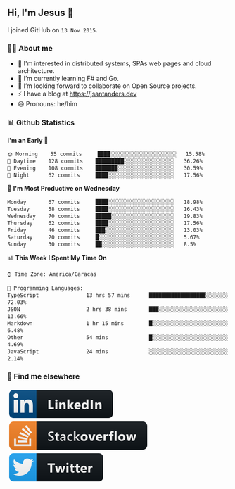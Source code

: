 ## Hi, I'm Jesus 👋

I joined GitHub on `13 Nov 2015`.

<!-- Talking about you -->

### 👨‍💻 About me

- 👦 I'm interested in distributed systems, SPAs web pages and cloud architecture.
- 🌱 I’m currently learning F# and Go.
- 👯 I’m looking forward to collaborate on Open Source projects.
- ⚡️ I have a blog at <https://jsantanders.dev>
- 😄 Pronouns: he/him

### 📊 Github Statistics

<!--START_SECTION:waka-->
**I'm an Early 🐤** 

```text
🌞 Morning    55 commits     ████░░░░░░░░░░░░░░░░░░░░░   15.58% 
🌆 Daytime    128 commits    █████████░░░░░░░░░░░░░░░░   36.26% 
🌃 Evening    108 commits    ███████░░░░░░░░░░░░░░░░░░   30.59% 
🌙 Night      62 commits     ████░░░░░░░░░░░░░░░░░░░░░   17.56%

```
📅 **I'm Most Productive on Wednesday** 

```text
Monday       67 commits     ████░░░░░░░░░░░░░░░░░░░░░   18.98% 
Tuesday      58 commits     ████░░░░░░░░░░░░░░░░░░░░░   16.43% 
Wednesday    70 commits     █████░░░░░░░░░░░░░░░░░░░░   19.83% 
Thursday     62 commits     ████░░░░░░░░░░░░░░░░░░░░░   17.56% 
Friday       46 commits     ███░░░░░░░░░░░░░░░░░░░░░░   13.03% 
Saturday     20 commits     █░░░░░░░░░░░░░░░░░░░░░░░░   5.67% 
Sunday       30 commits     ██░░░░░░░░░░░░░░░░░░░░░░░   8.5%

```


📊 **This Week I Spent My Time On** 

```text
⌚︎ Time Zone: America/Caracas

💬 Programming Languages: 
TypeScript               13 hrs 57 mins      ██████████████████░░░░░░░   72.03% 
JSON                     2 hrs 38 mins       ███░░░░░░░░░░░░░░░░░░░░░░   13.66% 
Markdown                 1 hr 15 mins        █░░░░░░░░░░░░░░░░░░░░░░░░   6.48% 
Other                    54 mins             █░░░░░░░░░░░░░░░░░░░░░░░░   4.69% 
JavaScript               24 mins             ░░░░░░░░░░░░░░░░░░░░░░░░░   2.14%

```


<!--END_SECTION:waka-->

### 📢 Find me elsewhere

<p>
  <a target="_blank" href="https://linkedin.com/in/jsantanders">
    <img src="https://github.com/jsantanders/jsantanders/blob/master/img/linkedin.svg" alt="LinkedIn" style="vertical-align:top; margin:4px">
  </a>
  
  <a target="_blank" href="https://stackoverflow.com/users/7318331/jesus-santander">
    <img src="https://github.com/jsantanders/jsantanders/blob/master/img/stackoverflow.svg" alt="StackOverflow" style="vertical-align:top; margin:4px">
  </a>
  
  <a target="_blank" href="http://twitter.com/jsantanders">
    <img src="https://github.com/jsantanders/jsantanders/blob/master/img/twitter.svg" alt="Twitter" style="vertical-align:top; margin:4px">
  </a>
</p>
